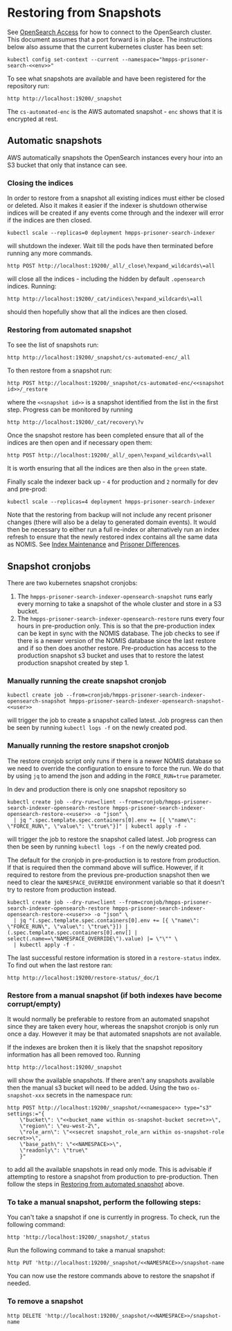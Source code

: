 # Restoring from Snapshots

See [OpenSearch Access](./OpenSearchAccess.md) for how to connect to the OpenSearch cluster.  This document assumes that
a port forward is in place.  The instructions below also assume that the current kubernetes cluster has been set:
```shell
kubectl config set-context --current --namespace="hmpps-prisoner-search-<<env>>"
```

To see what snapshots are available and have been registered for the repository run:
```shell
http http://localhost:19200/_snapshot
```
The `cs-automated-enc` is the AWS automated snapshot - `enc` shows that it is encrypted at rest.

## Automatic snapshots
AWS automatically snapshots the OpenSearch instances every hour into an S3 bucket that only that instance can see.

### Closing the indices
In order to restore from a snapshot all existing indices must either be closed or deleted.  Also it makes it easier if
the indexer is shutdown otherwise indices will be created if any events come through and the indexer will error if the
indices are then closed.
```shell
kubectl scale --replicas=0 deployment hmpps-prisoner-search-indexer
```
will shutdown the indexer.  Wait till the pods have then terminated before running any more commands.
```shell
http POST http://localhost:19200/_all/_close\?expand_wildcards\=all
```
will close all the indices - including the hidden by default `.opensearch` indices.  Running:
```shell
http http://localhost:19200/_cat/indices\?expand_wildcards\=all
```
should then hopefully show that all the indices are then closed.

### Restoring from automated snapshot
To see the list of snapshots run:
```shell
http http://localhost:19200/_snapshot/cs-automated-enc/_all
```
To then restore from a snapshot run:
```shell
http POST http://localhost:19200/_snapshot/cs-automated-enc/<<snapshot id>>/_restore
```
where the `<<snapshot id>>` is a snapshot identified from the list in the first step.
Progress can be monitored by running
```shell
http http://localhost:19200/_cat/recovery\?v
```
Once the snapshot restore has been completed ensure that all of the indices are then open and if necessary open them:
```shell
http POST http://localhost:19200/_all/_open\?expand_wildcards\=all
```
It is worth ensuring that all the indices are then also in the `green` state.

Finally scale the indexer back up - `4` for production and `2` normally for dev and pre-prod:
```shell
kubectl scale --replicas=4 deployment hmpps-prisoner-search-indexer
```

Note that the restoring from backup will not include any recent prisoner changes (there will also be a delay to generated domain events).  It would then be necessary to either
run a full re-index or alternatively run an index refresh to ensure that the newly restored index contains all the 
same data as NOMIS. See [Index Maintenance](./IndexMaintenance.md) and [Prisoner Differences](./PrisonerDifferences.md).

## Snapshot cronjobs
There are two kubernetes snapshot cronjobs:
1. The `hmpps-prisoner-search-indexer-opensearch-snapshot` runs early every morning to take a snapshot
of the whole cluster and store in a S3 bucket.
2. The `hmpps-prisoner-search-indexer-opensearch-restore` runs every four hours in pre-production only.  This is so that
the pre-production index can be kept in sync with the NOMIS database.  The job checks to see if there is a newer version
of the NOMIS database since the last restore and if so then does another restore.  Pre-production has access to the
production snapshot s3 bucket and uses that to restore the latest production snapshot created by step 1.

### Manually running the create snapshot cronjob
```shell
kubectl create job --from=cronjob/hmpps-prisoner-search-indexer-opensearch-snapshot hmpps-prisoner-search-indexer-opensearch-snapshot-<<user>>
```
will trigger the job to create a snapshot called latest.
Job progress can then be seen by running `kubectl logs -f` on the newly created pod.

### Manually running the restore snapshot cronjob
The restore cronjob script only runs if there is a newer NOMIS database so we need to override the configuration to
ensure to force the run. We do that by using `jq` to amend the json and adding in the `FORCE_RUN=true` parameter.

In dev and production there is only one snapshot repository so
```shell
kubectl create job --dry-run=client --from=cronjob/hmpps-prisoner-search-indexer-opensearch-restore hmpps-prisoner-search-indexer-opensearch-restore-<<user>> -o "json" \
  | jq ".spec.template.spec.containers[0].env += [{ \"name\": \"FORCE_RUN\", \"value\": \"true\"}]" | kubectl apply -f -
```
will trigger the job to restore the snapshot called latest.
Job progress can then be seen by running `kubectl logs -f` on the newly created pod.

The default for the cronjob in pre-production is to restore from production.  If that is required then the command above
will suffice.  However, if it required to restore from the previous pre-production snapshot then we need to clear the
`NAMESPACE_OVERRIDE` environment variable so that it doesn't try to restore from production instead.
```shell
kubectl create job --dry-run=client --from=cronjob/hmpps-prisoner-search-indexer-opensearch-restore hmpps-prisoner-search-indexer-opensearch-restore-<<user>> -o "json" \
  | jq "(.spec.template.spec.containers[0].env += [{ \"name\": \"FORCE_RUN\", \"value\": \"true\"}]) | (.spec.template.spec.containers[0].env[] | select(.name==\"NAMESPACE_OVERRIDE\").value) |= \"\"" \
  | kubectl apply -f -
```

The last successful restore information is stored in a `restore-status` index.  To find out when the last restore ran:
```
http http://localhost:19200/restore-status/_doc/1
```

### Restore from a manual snapshot (if both indexes have become corrupt/empty)
It would normally be preferable to restore from an automated snapshot since they are taken every hour, whereas the
snapshot cronjob is only run once a day.  However it may be that automated snapshots are not available.

If the indexes are broken then it is likely that the snapshot repository information has all been removed too.  Running
```shell
http http://localhost:19200/_snapshot
```
will show the available snapshots.  If there aren't any snapshots available then the manual s3 bucket will need to be
added.  Using the two `os-snapshot-xxx` secrets in the namespace run:
```shell
http POST http://localhost:19200/_snapshot/<<namespace>> type="s3" settings:="{
    \"bucket\": \"<<bucket_name within os-snapshot-bucket secret>>\",
    \"region\": \"eu-west-2\",
    \"role_arn\": \"<<secret snapshot_role_arn within os-snapshot-role secret>>\",
    \"base_path\": \"<<NAMESPACE>>\",
    \"readonly\": \"true\"
    }"
```
to add all the available snapshots in read only mode.  This is advisable if attempting to restore a snapshot from
production to pre-production.
Then follow the steps in [Restoring from automated snapshot](#restoring-from-automated-snapshot) above.

### To take a manual snapshot, perform the following steps:

You can't take a snapshot if one is currently in progress. To check, run the following command:

```shell
http 'http://localhost:19200/_snapshot/_status
```

Run the following command to take a manual snapshot:
```shell
http PUT 'http://localhost:19200/_snapshot/<<NAMESPACE>>/snapshot-name
```
You can now use the restore commands above to restore the snapshot if needed.

### To remove a snapshot
```shell
http DELETE 'http://localhost:19200/_snapshot/<<NAMESPACE>>/snapshot-name
```

